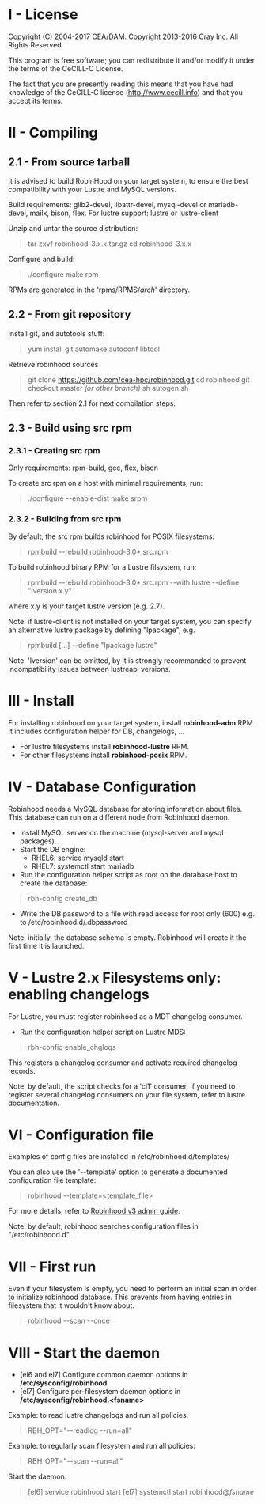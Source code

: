 I - License
===========

Copyright (C) 2004-2017 CEA/DAM.
Copyright 2013-2016 Cray Inc. All Rights Reserved.

This program is free software; you can redistribute it and/or modify
it under the terms of the CeCILL-C License.

The fact that you are presently reading this means that you have had
knowledge of the CeCILL-C license (http://www.cecill.info) and that you
accept its terms.

II - Compiling
==============

2.1 - From source tarball
-------------------------

It is advised to build RobinHood on your target system, to ensure the best
compatibility with your Lustre and MySQL versions.

Build requirements: glib2-devel, libattr-devel, mysql-devel or mariadb-devel,
mailx, bison, flex.
For lustre support: lustre or lustre-client

Unzip and untar the source distribution:
> tar zxvf robinhood-3.x.x.tar.gz
> cd robinhood-3.x.x

Configure and build:
> ./configure
> make rpm

RPMs are generated in the 'rpms/RPMS/*arch*' directory.

2.2 - From git repository
-------------------------

Install git, and autotools stuff:
> yum install git automake autoconf libtool

Retrieve robinhood sources
> git clone https://github.com/cea-hpc/robinhood.git
> cd robinhood
> git checkout master *(or other branch)*
> sh autogen.sh

Then refer to section 2.1 for next compilation steps.

2.3 - Build using src rpm
---------------------------

### 2.3.1 - Creating src rpm
Only requirements: rpm-build, gcc, flex, bison

To create src rpm on a host with minimal requirements, run:
> ./configure --enable-dist
> make srpm

### 2.3.2 - Building from src rpm
By default, the src rpm builds robinhood for POSIX filesystems:
> rpmbuild --rebuild robinhood-3.0*.src.rpm

To build robinhood binary RPM for a Lustre filsystem, run:
> rpmbuild --rebuild robinhood-3.0*.src.rpm --with lustre --define "lversion x.y"

where x.y is your target lustre version (e.g. 2.7).

Note: if lustre-client is not installed on your target system, you can specify
an alternative lustre package by defining "lpackage", e.g.
> rpmbuild [...] --define "lpackage lustre"

Note: 'lversion' can be omitted, by it is strongly recommanded to prevent
incompatibility issues between lustreapi versions.

III - Install
=============

For installing robinhood on your target system, install **robinhood-adm** RPM.
It includes configuration helper for DB, changelogs, ...

* For lustre filesystems install **robinhood-lustre** RPM.
* For other filesystems install **robinhood-posix** RPM.

IV - Database Configuration
===========================

Robinhood needs a MySQL database for storing information about files.
This database can run on a different node from Robinhood daemon.

* Install MySQL server on the machine (mysql-server and mysql packages).
* Start the DB engine:
    * RHEL6: service mysqld start
    * RHEL7: systemctl start mariadb
* Run the configuration helper script as root on the database host to create
the database:
> rbh-config create_db

* Write the DB password to a file with read access for root only (600)
  e.g. to /etc/robinhood.d/.dbpassword

Note: initially, the database schema is empty. Robinhood will create it the first time it is launched.

V - Lustre 2.x Filesystems only: enabling changelogs
====================================================
For Lustre, you must register robinhood as a MDT changelog consumer.

* Run the configuration helper script on Lustre MDS:
> rbh-config enable_chglogs

  This registers a changelog consumer and activate required changelog records.

Note: by default, the script checks for a 'cl1' consumer.
If you need to register several changelog consumers on your file system,
refer to lustre documentation.

VI - Configuration file
=======================
Examples of config files are installed in /etc/robinhood.d/templates/

You can also use the '--template' option to generate a documented configuration file template:
> robinhood --template=<template_file>

For more details, refer to [Robinhood v3 admin guide](https://github.com/cea-hpc/robinhood/wiki/robinhood_v3_admin_doc).

Note: by default, robinhood searches configuration files in "/etc/robinhood.d".

VII - First run
===============

Even if your filesystem is empty, you need to perform an initial scan in order to initialize robinhood database.
This prevents from having entries in filesystem that it wouldn't know about.
> robinhood --scan --once

VIII - Start the daemon
=======================
* [el6 and el7] Configure common daemon options in **/etc/sysconfig/robinhood**
* [el7] Configure per-filesystem daemon options in **/etc/sysconfig/robinhood.\<fsname\>**

Example: to read lustre changelogs and run all policies:
> RBH_OPT="--readlog --run=all"

Example: to regularly scan filesystem and run all policies:
> RBH_OPT="--scan --run=all"

Start the daemon:
> [el6] service robinhood start
> [el7] systemctl start robinhood@*fsname*
